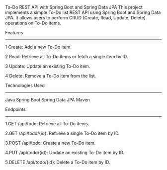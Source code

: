 To-Do REST API with Spring Boot and Spring Data JPA
This project implements a simple To-Do list REST API using Spring Boot and Spring Data JPA. It allows users to perform CRUD (Create, Read, Update, Delete) operations on To-Do items.

Features
********
1
Create: Add a new To-Do item.

2
Read: Retrieve all To-Do items or fetch a single item by ID.

3
Update: Update an existing To-Do item.

4
Delete: Remove a To-Do item from the list.



Technologies Used
****************
Java
Spring Boot
Spring Data JPA
Maven

Endpoints
**********
1.GET /api/todo: Retrieve all To-Do items.

2.GET /api/todo/{id}: Retrieve a single To-Do item by ID.

3.POST /api/todo: Create a new To-Do item.

4.PUT /api/todo/{id}: Update an existing To-Do item by ID.

5.DELETE /api/todo/{id}: Delete a To-Do item by ID.
